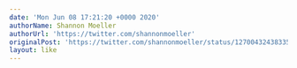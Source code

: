 ```yaml
---
date: 'Mon Jun 08 17:21:20 +0000 2020'
authorName: Shannon Moeller
authorUrl: 'https://twitter.com/shannonmoeller'
originalPost: 'https://twitter.com/shannonmoeller/status/1270043243833520136'
layout: like
---
```


